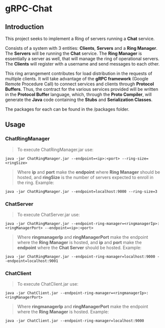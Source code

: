 # gRPC-Chat

## Introduction

This project seeks to implement a Ring of servers running a **Chat** service.

Consists of a system with 3 entities: **Clients**, **Servers** and a **Ring Manager**. The **Servers** will be running the **Chat** service. The **Ring Manager** is essentially a server as well, that will manage the ring of operational servers. The **Clients** will register with a username and send messages to each other.

This ring arrangement contributes for load distribution in the requests of multiple clients. It will take advantage of the **gRPC framework** (Google Remote Procedure Call) to connect services and clients through **Protocol Buffers**.
Thus, the contract for the various services provided will be written in the **Protocol Buffer** language, which, through the **Proto Compiler**, will generate the **Java** code containing the **Stubs** and **Serialization Classes**.

The packages for each can be found in the /packages folder.

## Usage

### ChatRingManager

> To execute ChatRingManager.jar use: 

```
java -jar ChatRingManager.jar --endpoint=<ip>:<port> --ring-size=<ringSize>
```
  
> Where **ip** and **port** make the **endpoint** where **Ring Manager** should be hosted, and **ringSize** is the number of servers expected to enroll in the ring. Example: 

```
java -jar ChatRingManager.jar --endpoint=localhost:9000 --ring-size=3
```

### ChatServer

> To execute ChatServer.jar use: 

```
java -jar ChatRingManager.jar --endpoint-ring-manager=<ringmanagerIp>:<ringManagerPort> --endpoint=<ip>:<port>
```

> Where **ringmanagerIp** and **ringManagerPort** make the endpoint where the **Ring Manager** is hosted, and **ip** and **port** make the **endpoint** where the **Chat Server** should be hosted. Example:

```
java -jar ChatRingManager.jar --endpoint-ring-manager=localhost:9000 --endpoint=localhost:9001
```

### ChatClient

> To execute ChatClient.jar use: 

```
java -jar ChatClient.jar --endpoint-ring-manager=<ringmanagerIp>:<ringManagerPort>
```

> Where **ringmanagerIp** and **ringManagerPort** make the endpoint where the **Ring Manager** is hosted. Example:

```
java -jar ChatClient.jar --endpoint-ring-manager=localhost:9000
```
